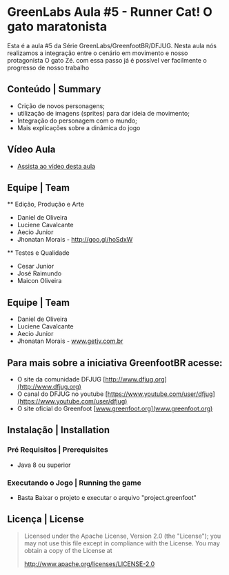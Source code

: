 # GreenLabs Aula #5 - Runner Cat! O gato maratonista
Esta é a aula #5 da Série GreenLabs/GreenfootBR/DFJUG. 
Nesta aula nós realizamos a integração entre o cenário em movimento e nosso protagonista O gato Zé. com essa passo já é possível ver facilmente o progresso de nosso trabalho   


## Conteúdo | Summary
* Crição de novos personagens;
* utilização de imagens (sprites) para dar ideia de movimento;
* Integração do personagem com o mundo;
* Mais explicações sobre a dinâmica do jogo

## Vídeo Aula
* [Assista ao vídeo desta aula](https://www.youtube.com/watch?v=QZF4rzgQNoM)

## Equipe | Team

** Edição, Produção e Arte
* Daniel de Oliveira
* Luciene Cavalcante
* Aecio Junior
* Jhonatan Morais - http://goo.gl/hoSdxW

** Testes e Qualidade
* Cesar Junior
* José Raimundo
* Maicon Oliveira

## Equipe | Team

* Daniel de Oliveira
* Luciene Cavalcante
* Aecio Junior
* Jhonatan Morais - www.getjv.com.br

## Para mais sobre a iniciativa GreenfootBR acesse:
* O site da comunidade DFJUG [http://www.dfjug.org](http://www.dfjug.org)
* O canal do DFJUG no youtube [https://www.youtube.com/user/dfjug](https://www.youtube.com/user/dfjug)
* O site oficial do Greenfoot [www.greenfoot.org](www.greenfoot.org)

## Instalação | Installation

### Pré Requisitos | Prerequisites

* Java 8 ou superior

### Executando o Jogo | Running the game

* Basta Baixar o projeto e executar o arquivo "project.greenfoot"

## Licença | License

> Licensed under the Apache License, Version 2.0 (the "License"); you may not use this file except in compliance with the License.
> You may obtain a copy of the License at
>
>    http://www.apache.org/licenses/LICENSE-2.0
>
